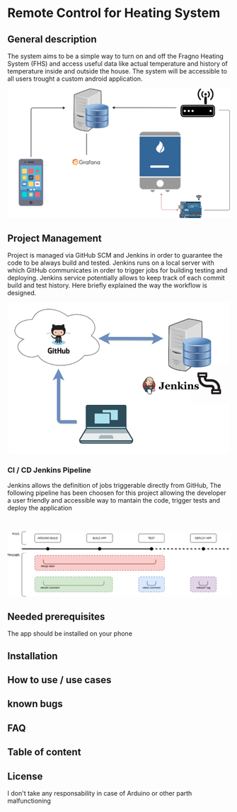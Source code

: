 # Remote Control for Heating System

## General description

The system aims to be a simple way to turn on and off the Fragno Heating System (FHS) and access useful data like actual temperature and history of temperature inside and outside the house. The system will be accessible to all users trought a custom android application. 

<img src="images/description.png" width="830">

## Project Management
Project is managed via GitHub SCM and Jenkins in order to guarantee the code to be always build and tested. Jenkins runs on a local server with which GitHub communicates in order to trigger jobs for building testing and deploying. Jenkins service potentially allows to keep track of each commit build and test history. Here briefly explained the way the workflow is designed.

<p align="center">
<img src="images/ProjectManagement.png" width="500"> 
</p>

### CI / CD Jenkins Pipeline

Jenkins allows the definition of jobs triggerable directly from GitHub, The following pipeline has been choosen for this project allowing the developer a user friendly and accessible way to mantain the code, trigger tests and deploy the application
<p>&nbsp;</p>

<p align="center">  
<img src="images/CI_CDPipeline.png" width="730"> 
</p>

## Needed prerequisites

The app should be installed on your phone

## Installation
## How to use / use cases
## known bugs
## FAQ
## Table of content
## License

I don't take any responsability in case of Arduino or other parth malfunctioning
